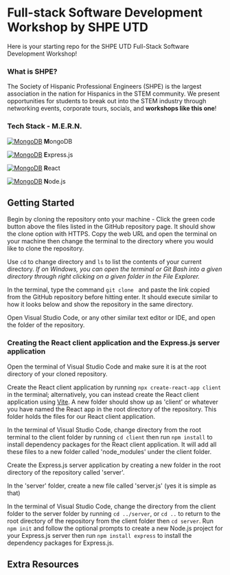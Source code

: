 # Full-stack Software Development Workshop by SHPE UTD

Here is your starting repo for the SHPE UTD Full-Stack Software Development Workshop! 

### What is SHPE?
The Society of Hispanic Professional Engineers (SHPE) is the largest association in the nation for Hispanics in the STEM community. We present opportunities for students to break out into the STEM industry through networking events, corporate tours, socials, and **workshops like this one**!

### Tech Stack - M.E.R.N.

[![MongoDB](https://skillicons.dev/icons?i=mongodb)](https://skillicons.dev)    **M**ongoDB

[![MongoDB](https://skillicons.dev/icons?i=express)](https://skillicons.dev)    **E**xpress.js

[![MongoDB](https://skillicons.dev/icons?i=react)](https://skillicons.dev)      **R**eact

[![MongoDB](https://skillicons.dev/icons?i=nodejs)](https://skillicons.dev)     **N**ode.js

## Getting Started

Begin by cloning the repository onto your machine - Click the green code button above the files listed in the GitHub repository page. It should show the clone option with HTTPS. Copy the web URL and open the terminal on your machine then change the terminal to the directory where you would like to clone the repository.

Use `cd` to change directory and `ls` to list the contents of your current directory. *If on Windows, you can open the terminal or Git Bash into a given directory through right clicking on a given folder in the File Explorer.*

In the terminal, type the command `git clone ` and paste the link copied from the GitHub repository before hitting enter. It should execute similar to how it looks below and show the repository in the same directory. 

Open Visual Studio Code, or any other similar text editor or IDE, and open the folder of the repository.

### Creating the React client application and the Express.js server application

Open the terminal of Visual Studio Code and make sure it is at the root directory of your cloned repository.

Create the React client application by running `npx create-react-app client` in the terminal; alternatively, you can instead create the React client application using [Vite](https://vitejs.dev/guide/). A new folder should show up as 'client' or whatever you have named the React app in the root directory of the repository. This folder holds the files for our React client application.

In the terminal of Visual Studio Code, change directory from the root terminal to the client folder by running `cd client` then run `npm install` to install dependency packages for the React client application. It will add all these files to a new folder called 'node_modules' under the client folder.

Create the Express.js server application by creating a new folder in the root directory of the repository called 'server'.

In the 'server' folder, create a new file called 'server.js' (yes it is simple as that)

In the terminal of Visual Studio Code, change the directory from the client folder to the server folder by running `cd ../server`, or `cd ..` to return to the root directory of the repository from the client folder then `cd server`. Run `npm init` and follow the optional prompts to create a new Node.js project for your Express.js server then run `npm install express` to install the dependency packages for Express.js.

## Extra Resources
